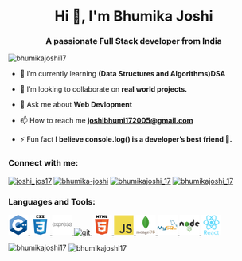 <h1 align="center">Hi 👋, I'm Bhumika Joshi</h1>
<h3 align="center">A passionate Full Stack developer from India</h3>

<p align="left"> <img src="https://komarev.com/ghpvc/?username=bhumikajoshi17&label=Profile%20views&color=0e75b6&style=flat" alt="bhumikajoshi17" /> </p>

- 🌱 I’m currently learning **(Data Structures and Algorithms)DSA**

- 👯 I’m looking to collaborate on **real world projects.**

- 💬 Ask me about **Web Devlopment**

- 📫 How to reach me **joshibhumi172005@gmail.com**

- ⚡ Fun fact **I believe console.log() is a developer’s best friend 🖤.**

<h3 align="left">Connect with me:</h3>
<p align="left">
<a href="https://twitter.com/joshi_jos17" target="blank"><img align="center" src="https://raw.githubusercontent.com/rahuldkjain/github-profile-readme-generator/master/src/images/icons/Social/twitter.svg" alt="joshi_jos17" height="30" width="40" /></a>
<a href="https://linkedin.com/in/bhumika-joshi" target="blank"><img align="center" src="https://raw.githubusercontent.com/rahuldkjain/github-profile-readme-generator/master/src/images/icons/Social/linked-in-alt.svg" alt="bhumika-joshi" height="30" width="40" /></a>
<a href="https://instagram.com/bhumikajoshi_17" target="blank"><img align="center" src="https://raw.githubusercontent.com/rahuldkjain/github-profile-readme-generator/master/src/images/icons/Social/instagram.svg" alt="bhumikajoshi_17" height="30" width="40" /></a>
<a href="https://www.leetcode.com/bhumikajoshi_17" target="blank"><img align="center" src="https://raw.githubusercontent.com/rahuldkjain/github-profile-readme-generator/master/src/images/icons/Social/leet-code.svg" alt="bhumikajoshi_17" height="30" width="40" /></a>
</p>

<h3 align="left">Languages and Tools:</h3>
<p align="left"> <a href="https://www.w3schools.com/cpp/" target="_blank" rel="noreferrer"> <img src="https://raw.githubusercontent.com/devicons/devicon/master/icons/cplusplus/cplusplus-original.svg" alt="cplusplus" width="40" height="40"/> </a> <a href="https://www.w3schools.com/css/" target="_blank" rel="noreferrer"> <img src="https://raw.githubusercontent.com/devicons/devicon/master/icons/css3/css3-original-wordmark.svg" alt="css3" width="40" height="40"/> </a> <a href="https://expressjs.com" target="_blank" rel="noreferrer"> <img src="https://raw.githubusercontent.com/devicons/devicon/master/icons/express/express-original-wordmark.svg" alt="express" width="40" height="40"/> </a> <a href="https://git-scm.com/" target="_blank" rel="noreferrer"> <img src="https://www.vectorlogo.zone/logos/git-scm/git-scm-icon.svg" alt="git" width="40" height="40"/> </a> <a href="https://www.w3.org/html/" target="_blank" rel="noreferrer"> <img src="https://raw.githubusercontent.com/devicons/devicon/master/icons/html5/html5-original-wordmark.svg" alt="html5" width="40" height="40"/> </a> <a href="https://developer.mozilla.org/en-US/docs/Web/JavaScript" target="_blank" rel="noreferrer"> <img src="https://raw.githubusercontent.com/devicons/devicon/master/icons/javascript/javascript-original.svg" alt="javascript" width="40" height="40"/> </a> <a href="https://www.mongodb.com/" target="_blank" rel="noreferrer"> <img src="https://raw.githubusercontent.com/devicons/devicon/master/icons/mongodb/mongodb-original-wordmark.svg" alt="mongodb" width="40" height="40"/> </a> <a href="https://www.mysql.com/" target="_blank" rel="noreferrer"> <img src="https://raw.githubusercontent.com/devicons/devicon/master/icons/mysql/mysql-original-wordmark.svg" alt="mysql" width="40" height="40"/> </a> <a href="https://nodejs.org" target="_blank" rel="noreferrer"> <img src="https://raw.githubusercontent.com/devicons/devicon/master/icons/nodejs/nodejs-original-wordmark.svg" alt="nodejs" width="40" height="40"/> </a> <a href="https://reactjs.org/" target="_blank" rel="noreferrer"> <img src="https://raw.githubusercontent.com/devicons/devicon/master/icons/react/react-original-wordmark.svg" alt="react" width="40" height="40"/> </a> </p>

<p><img align="left" src="https://github-readme-stats.vercel.app/api/top-langs?username=bhumikajoshi17&show_icons=true&locale=en&layout=compact" alt="bhumikajoshi17" /></p>

<p>&nbsp;<img align="center" src="https://github-readme-stats.vercel.app/api?username=bhumikajoshi17&show_icons=true&locale=en" alt="bhumikajoshi17" /></p>
